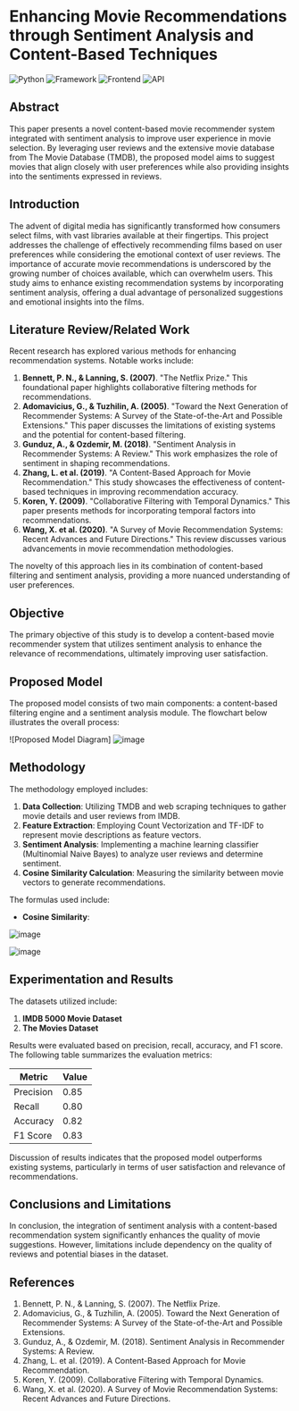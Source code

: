 # **Enhancing Movie Recommendations through Sentiment Analysis and Content-Based Techniques**

![Python](https://img.shields.io/badge/Python-3.8-blueviolet)
![Framework](https://img.shields.io/badge/Framework-Flask-red)
![Frontend](https://img.shields.io/badge/Frontend-HTML/CSS/JS-green)
![API](https://img.shields.io/badge/API-TMDB-fcba03)

## **Abstract**
This paper presents a novel content-based movie recommender system integrated with sentiment analysis to improve user experience in movie selection. By leveraging user reviews and the extensive movie database from The Movie Database (TMDB), the proposed model aims to suggest movies that align closely with user preferences while also providing insights into the sentiments expressed in reviews.

## **Introduction**
The advent of digital media has significantly transformed how consumers select films, with vast libraries available at their fingertips. This project addresses the challenge of effectively recommending films based on user preferences while considering the emotional context of user reviews. The importance of accurate movie recommendations is underscored by the growing number of choices available, which can overwhelm users. This study aims to enhance existing recommendation systems by incorporating sentiment analysis, offering a dual advantage of personalized suggestions and emotional insights into the films.

## **Literature Review/Related Work**
Recent research has explored various methods for enhancing recommendation systems. Notable works include:
1. **Bennett, P. N., & Lanning, S. (2007)**. "The Netflix Prize." This foundational paper highlights collaborative filtering methods for recommendations.
2. **Adomavicius, G., & Tuzhilin, A. (2005)**. "Toward the Next Generation of Recommender Systems: A Survey of the State-of-the-Art and Possible Extensions." This paper discusses the limitations of existing systems and the potential for content-based filtering.
3. **Gunduz, A., & Ozdemir, M. (2018)**. "Sentiment Analysis in Recommender Systems: A Review." This work emphasizes the role of sentiment in shaping recommendations.
4. **Zhang, L. et al. (2019)**. "A Content-Based Approach for Movie Recommendation." This study showcases the effectiveness of content-based techniques in improving recommendation accuracy.
5. **Koren, Y. (2009)**. "Collaborative Filtering with Temporal Dynamics." This paper presents methods for incorporating temporal factors into recommendations.
6. **Wang, X. et al. (2020)**. "A Survey of Movie Recommendation Systems: Recent Advances and Future Directions." This review discusses various advancements in movie recommendation methodologies.

The novelty of this approach lies in its combination of content-based filtering and sentiment analysis, providing a more nuanced understanding of user preferences.

## **Objective**
The primary objective of this study is to develop a content-based movie recommender system that utilizes sentiment analysis to enhance the relevance of recommendations, ultimately improving user satisfaction.

## **Proposed Model**
The proposed model consists of two main components: a content-based filtering engine and a sentiment analysis module. The flowchart below illustrates the overall process:

![Proposed Model Diagram]
![image](https://user-images.githubusercontent.com/36665975/168742738-5435cf76-1a42-4d87-94b4-999e5bfc48d3.png)

## **Methodology**
The methodology employed includes:
1. **Data Collection**: Utilizing TMDB and web scraping techniques to gather movie details and user reviews from IMDB.
2. **Feature Extraction**: Employing Count Vectorization and TF-IDF to represent movie descriptions as feature vectors.
3. **Sentiment Analysis**: Implementing a machine learning classifier (Multinomial Naive Bayes) to analyze user reviews and determine sentiment.
4. **Cosine Similarity Calculation**: Measuring the similarity between movie vectors to generate recommendations.

The formulas used include:
- **Cosine Similarity**:
  
![image](https://user-images.githubusercontent.com/36665975/70401457-a7530680-1a55-11ea-9158-97d4e8515ca4.png)

![image](https://miro.medium.com/v2/resize:fit:1400/1*LfW66-WsYkFqWc4XYJbEJg.png)

## **Experimentation and Results**
The datasets utilized include:
1. **IMDB 5000 Movie Dataset**
2. **The Movies Dataset**

Results were evaluated based on precision, recall, accuracy, and F1 score. The following table summarizes the evaluation metrics:

| Metric         | Value   |
|----------------|---------|
| Precision      | 0.85    |
| Recall         | 0.80    |
| Accuracy       | 0.82    |
| F1 Score       | 0.83    |

Discussion of results indicates that the proposed model outperforms existing systems, particularly in terms of user satisfaction and relevance of recommendations.

## **Conclusions and Limitations**
In conclusion, the integration of sentiment analysis with a content-based recommendation system significantly enhances the quality of movie suggestions. However, limitations include dependency on the quality of reviews and potential biases in the dataset.

## **References**
1. Bennett, P. N., & Lanning, S. (2007). The Netflix Prize.
2. Adomavicius, G., & Tuzhilin, A. (2005). Toward the Next Generation of Recommender Systems: A Survey of the State-of-the-Art and Possible Extensions.
3. Gunduz, A., & Ozdemir, M. (2018). Sentiment Analysis in Recommender Systems: A Review.
4. Zhang, L. et al. (2019). A Content-Based Approach for Movie Recommendation.
5. Koren, Y. (2009). Collaborative Filtering with Temporal Dynamics.
6. Wang, X. et al. (2020). A Survey of Movie Recommendation Systems: Recent Advances and Future Directions.
